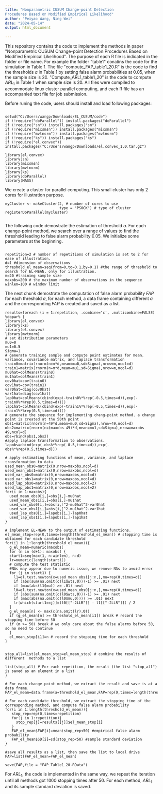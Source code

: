 ```yaml
---
title: "Nonparametric CUSUM Change-point Detection
Procedures Based on Modified Empirical Likelihood"
author: "Peiyao Wang, Ning Wei"
date: "2024-05-14"
output: html_document
 
---
```

 
This repository contains the code to implement the methods in paper  "Nonparametric CUSUM Change-point Detection
Procedures Based on Modified Empirical Likelihood". The purpose of each R file is indicated in the folder or file name. For example the folder "table1" conatins the code for the simulation in Table 1. The file "compute_FAP_table1_20.R" is the code to find the thresholds $a$ in Table 1 by setting false alarm probabilities at 0.05, when the sample size is 20. "Compute_ARL1_table1_20" is the code to compute $ARL_1$ in Table 1 when sample size is 20. All files were compiled to accommodate linux cluster parallel computing, and each R file has an accompanied text file for job submission.  

Before runing the code, users should install and load following packages: 
```{r}

setwd("C:/Users/wangp/Downloads/EL_CUSUM/code")
if (!require("doParallel")) install.packages("doParallel")
if (!require("sn")) install.packages("sn")
if (!require("mixsmsn")) install.packages("mixsmsn")
if (!require("mvtnorm")) install.packages("mvtnorm")
if (!require("ks")) install.packages("ks")
if (!require("el.convex")) install.packages("C:/Users/wangp/Downloads/el.convex_1.0.tar.gz")
 
library(el.convex)
library(sn)
library(mixsmsn)
library(mvtnorm)
library(ks)
library(doParallel)
library(MASS)
```
We create a cluster for parallel computing. This small cluster has only 2 cores for illustration purpose.

```{r}
myCluster <- makeCluster(2, # number of cores to use
                         type = "PSOCK") # type of cluster
registerDoParallel(myCluster)


```
The following code demostrate the estimation of threshold $a$. For each change-point method, we search over a range of values to find the threshold leading to false alarm probability 0.05.
We initialize some parameters at the beginning.
```{r}
 
repetition=2 # number of repetitions of simulation is set to 2 for ease of illustration.
d=1 #dimension of observations
threshold_el_mean=seq(from=0,to=0.1,by=0.1) #the range of threshold to search for EL-MEAN, only for illustration.
m=20 #training sample size
maxobs=200 # the maximum number of observations in the sequence
winlen=100 # window limit

```

The next chunk demostrate the computation of false alarm probability $FAP$ for each threshold $a$, for each method, a data frame containing different $a$ and the corresponding $FAP$ is created  and saved as a list.

```{r}
results=foreach (i = 1:repetition, .combine='c', .multicombine=FALSE) %dopar% {
library(el.convex)
library(ks)
library(el.convex)
library(mvtnorm)
# set distribution parameters 
mu0=0
mu1=0.5
Sigma=1
# generate training sample and compute point estimates for mean, variance, covariance matrix, and laplace transformation
train0=matrix(rnorm(n=m*d,mean=mu0,sd=Sigma),nrow=m,ncol=d)
train1=matrix(rnorm(n=m*d,mean=mu1,sd=Sigma),nrow=m,ncol=d)
mu0hat=colMeans(train0)
mu1hat=colMeans(train1)
cov0hat=cov(train0)
cov1hat=cov(train1)
var0hat=diag(cov0hat)
var1hat=diag(cov1hat)
lap0hat=colMeans(cbind(exp(-train0%*%rep(-0.5,times=d)),exp(-train0%*%rep(0.5,times=d))))
lap1hat=colMeans(cbind(exp(-train1%*%rep(-0.5,times=d)),exp(-train1%*%rep(0.5,times=d))))
# generate the sequence for implementing chang-point method, a change point is created at the 50th point
obs1=matrix(rnorm(n=49*d,mean=mu0,sd=Sigma),nrow=49,ncol=d)
obs2=matrix(rnorm(n=(maxobs-49)*d,mean=mu1,sd=Sigma),nrow=maxobs-49,ncol=d)
obs=rbind(obs1,obs2)
#apply laplace transformation to observations.
lapobs=cbind(exp(-obs%*%rep(-0.5,times=d)),exp(-obs%*%rep(0.5,times=d)))

# apply estimating functions of mean, variance, and laplace transformation to data
used_mean_obs0=matrix(0,nrow=maxobs,ncol=d)
used_mean_obs1=matrix(0,nrow=maxobs,ncol=d)
used_var_obs0=matrix(0,nrow=maxobs,ncol=d)
used_var_obs1=matrix(0,nrow=maxobs,ncol=d)
used_lap_obs0=matrix(0,nrow=maxobs,ncol=2)
used_lap_obs1=matrix(0,nrow=maxobs,ncol=2)
for(i in 1:maxobs){
  used_mean_obs0[i,]=obs[i,]-mu0hat
  used_mean_obs1[i,]=obs[i,]-mu1hat
  used_var_obs0[i,]=obs[i,]^2-mu0hat^2-var0hat
  used_var_obs1[i,]=obs[i,]^2-mu1hat^2-var1hat
  used_lap_obs0[i,]=lapobs[i,]-lap0hat
  used_lap_obs1[i,]=lapobs[i,]-lap1hat
}

# implement EL-MEAN to the output of estimating functions.
el_mean_stop=rep(0,times=length(threshold_el_mean)) # stopping time is obtained for each candidate threshold
for(i1 in 1:length(threshold_el_mean)){
  g_el_mean=numeric(maxobs)
  for (n in (d+1): maxobs) {
  start1=seq(max(1, n-winlen), n-d)
  lr=numeric(length(start1))
  # compute the test statistic
  #NAs may appear due to numeric issue, we remove NAs to avoid error
  for (j in start1) {
    l1=el.test.newton(x=used_mean_obs1[j:n,],mu=rep(0,times=d))
    if (abs(sum(na.omit(c(l1$wts,0)))-1) >= .01) next
    if (max(abs(l1$mu)) >= .01) next
    l0=el.test.newton(x=used_mean_obs0[j:n,],mu=rep(0,times=d))
    if (abs(sum(na.omit(c(l0$wts,0)))-1) >= .01) next
    if (max(abs(na.omit(c(l0$mu,0)))) >= .01) next
    lr[which(start1==j)]=(l0[["-2LLR"]] - l1[["-2LLR"]]) / 2
  }
  g_el_mean[n] <- max(c(na.omit(lr),0))
  if (g_el_mean[n] >= threshold_el_mean[i1]) break # record the stopping time before 50
  if (n >= 50) break # we only care about the false alarms before 50, so no need to continue
  } 
  el_mean_stop[i1]=n # record the stopping time for each threshold
}

 
stop_all=list(el_mean_stop=el_mean_stop) # combine the results of different  methods to a list
              
list(stop_all) # For each repetition, the result (the list "stop_all") is saved as an element in a list              
}              
 
# For each change-point method, we extract the result and save is at a data frame.             
FAP_el_mean=data.frame(a=threshold_el_mean,FAP=rep(0,times=length(threshold_el_mean)),SD=rep(0,times=length(threshold_el_mean)))
 
# For each candidate threshold, we extract the stopping time of the corresponding method, and compute false alarm probability
for(i in 1:length(threshold_el_mean)){
   stop_rep=rep(0,times=repetition)
   for(j in 1:repetition){
     stop_rep[j]=results[[j]]$el_mean_stop[i]
   }
   FAP_el_mean$FAP[i]=mean(stop_rep<50) #empirical false alarm probability
   FAP_el_mean$SD[i]=sd(stop_rep<50) #sample standard deviation
}
 
#save all results as a list, then save the list to local drive 
FAP=list(FAP_el_mean=FAP_el_mean) 

save(FAP,file = "FAP_Table1_20.RData")
```
For $ARL_1$, the code is implemented in the same way, we repeat the iteration until all methods got 1000 stopping times after 50. For each method, $ARL_1$ and its sample standard deviation is saved.
<span>
